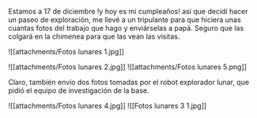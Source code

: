 Estamos a 17 de diciembre !y hoy es mi cumpleaños! así que decidí hacer un paseo de exploración, me llevé a un tripulante para que hiciera unas cuantas fotos del trabajo que hago y enviárselas a papá. Seguro que las colgará en la chimenea para que las vean las visitas. 

![[attachments/Fotos lunares 1.jpg]]

![[attachments/Fotos lunares 2.jpg]]
![[attachments/Fotos lunares 5.png]]

Claro, también envío dos fotos tomadas por el robot explorador lunar, que pidió el equipo de investigación de la base. 

![[attachments/Fotos lunares 4.jpg]]
![[Fotos lunares 3 1.jpg]]